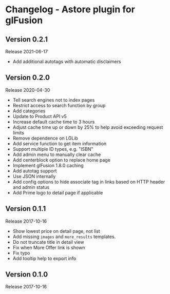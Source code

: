 # Changelog - Astore plugin for glFusion

## Version 0.2.1
Release 2021-06-17
- Add additional autotags with automatic disclaimers

## Version 0.2.0
Release 2020-04-30
- Tell search engines not to index pages
- Restrict access to search function by group
- Add categories
- Update to Product API v5
- Increase default cache time to 3 hours
- Adjust cache time up or down by 25% to help avoid exceeding request limits
- Remove dependence on LGLib
- Add service function to get item information
- Support multiple ID types, e.g. "ISBN"
- Add admin menu to manually clear cache
- Add centerblock option to replace home page
- Implement glFusion 1.8.0 caching
- Add autotag support
- Use JSON internally
- Add config options to hide associate tag in links based on HTTP header and admin status
- Add Prime logo to detail page if applicable

## Version 0.1.1
Release 2017-10-16
- Show lowest price on detail page, not list
- Add missing `images` and `more_results` templates.
- Do not truncate title in detail view
- Fix when More Offer link is shown
- Fix typo
- Add tooltip help to export info

## Version 0.1.0
Release 2017-10-16
